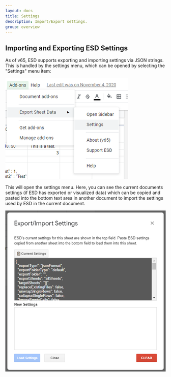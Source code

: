 ```yaml
---
layout: docs
title: Settings
description: Import/Export settings.
group: overview
---
```


Importing and Exporting ESD Settings
------------------------------------
As of v65, ESD supports exporting and importing settings via JSON strings. This is handled by the settings menu, which can be opened by selecting the "Settings" menu item:

![settings01](images/settings/settings01.png)

This will open the settings menu. Here, you can see the current documents settings (if ESD has exported or visualized data) which can be copied and pasted into the bottom text area in another document to import the settings used by ESD in the current document.

![settings01](images/settings/settings02.png)

